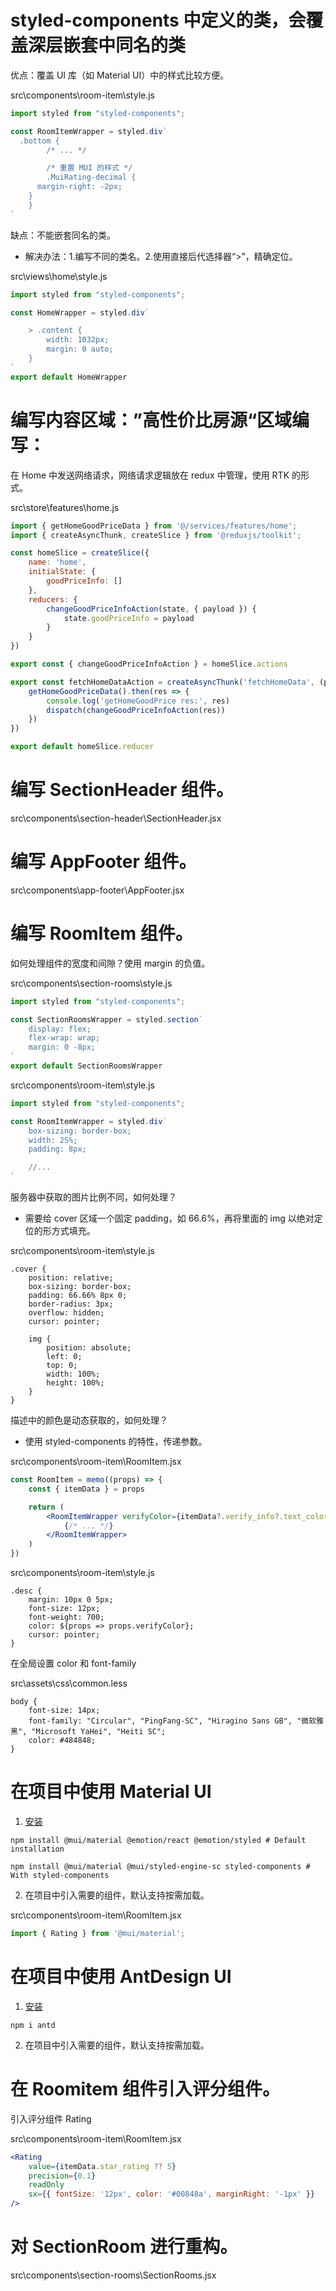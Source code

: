 # styled-components 中定义的类，会覆盖深层嵌套中同名的类

优点：覆盖 UI 库（如 Material UI）中的样式比较方便。

src\components\room-item\style.js

```js
import styled from "styled-components";

const RoomItemWrapper = styled.div`
  .bottom {
		/* ... */

		/* 重置 MUI 的样式 */
		.MuiRating-decimal {
      margin-right: -2px;
    }
	}
`
```

缺点：不能嵌套同名的类。

- 解决办法：1.编写不同的类名。2.使用直接后代选择器“>”，精确定位。

src\views\home\style.js

```js
import styled from "styled-components";

const HomeWrapper = styled.div`

	> .content {
		width: 1032px;
		margin: 0 auto;
	}
`
export default HomeWrapper 
```

# 编写内容区域：”高性价比房源“区域编写：

在 Home 中发送网络请求，网络请求逻辑放在 redux 中管理，使用 RTK 的形式。

src\store\features\home.js

```js
import { getHomeGoodPriceData } from '@/services/features/home';
import { createAsyncThunk, createSlice } from '@reduxjs/toolkit';

const homeSlice = createSlice({
	name: 'home',
	initialState: {
		goodPriceInfo: []
	},
	reducers: {
		changeGoodPriceInfoAction(state, { payload }) {
			state.goodPriceInfo = payload
		}
	}
})

export const { changeGoodPriceInfoAction } = homeSlice.actions

export const fetchHomeDataAction = createAsyncThunk('fetchHomeData', (payload, { dispatch }) => {
	getHomeGoodPriceData().then(res => {
		console.log('getHomeGoodPrice res:', res)
		dispatch(changeGoodPriceInfoAction(res))
	})
})

export default homeSlice.reducer
```

# 编写 SectionHeader 组件。

src\components\section-header\SectionHeader.jsx

# 编写 AppFooter 组件。

src\components\app-footer\AppFooter.jsx

# 编写 RoomItem 组件。

如何处理组件的宽度和间隙？使用 margin 的负值。

src\components\section-rooms\style.js

```js
import styled from "styled-components";

const SectionRoomsWrapper = styled.section`
	display: flex;
	flex-wrap: wrap;
	margin: 0 -8px;
`
export default SectionRoomsWrapper
```

src\components\room-item\style.js

```js
import styled from "styled-components";

const RoomItemWrapper = styled.div`
	box-sizing: border-box;
	width: 25%;
	padding: 8px;

	//...
`
```

服务器中获取的图片比例不同，如何处理？

- 需要给 cover 区域一个固定 padding，如 66.6%，再将里面的 img 以绝对定位的形方式填充。

src\components\room-item\style.js

```less
.cover {
	position: relative;
	box-sizing: border-box;
	padding: 66.66% 8px 0;
	border-radius: 3px;
	overflow: hidden;
	cursor: pointer;

	img {
		position: absolute;
		left: 0;
		top: 0;
		width: 100%;
		height: 100%;
	}
}
```

描述中的颜色是动态获取的，如何处理？

- 使用 styled-components 的特性，传递参数。

src\components\room-item\RoomItem.jsx

```jsx
const RoomItem = memo((props) => {
	const { itemData } = props

	return (
		<RoomItemWrapper verifyColor={itemData?.verify_info?.text_color || '#39576a'}>
			{/* ... */}
		</RoomItemWrapper>
	)
})
```

src\components\room-item\style.js

```less
.desc {
	margin: 10px 0 5px;
	font-size: 12px;
	font-weight: 700;
	color: ${props => props.verifyColor};
	cursor: pointer;
}
```

在全局设置 color 和 font-family

src\assets\css\common.less

```less
body {
	font-size: 14px;
	font-family: "Circular", "PingFang-SC", "Hiragino Sans GB", "微软雅黑", "Microsoft YaHei", "Heiti SC";
	color: #484848;
}
```

# 在项目中使用 Material UI

1. [安装](https://mui.com/material-ui/getting-started/installation/)

```shell
npm install @mui/material @emotion/react @emotion/styled # Default installation

npm install @mui/material @mui/styled-engine-sc styled-components # With styled-components
```

2. 在项目中引入需要的组件，默认支持按需加载。

src\components\room-item\RoomItem.jsx

```js
import { Rating } from '@mui/material';
```

# 在项目中使用 AntDesign UI

1. [安装](https://ant.design/docs/react/introduce-cn#%E5%AE%89%E8%A3%85)

```shell
npm i antd
```

2. 在项目中引入需要的组件，默认支持按需加载。

# 在 Roomitem 组件引入评分组件。

引入评分组件 Rating

src\components\room-item\RoomItem.jsx

```jsx
<Rating
	value={itemData.star_rating ?? 5}
	precision={0.1}
	readOnly
	sx={{ fontSize: '12px', color: '#00848a', marginRight: '-1px' }}	
/>
```

# 对 SectionRoom 进行重构。

src\components\section-rooms\SectionRooms.jsx

